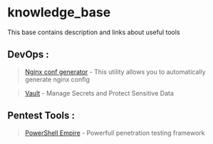 # knowledge_base
This base contains description and links about useful tools

## DevOps :

> [Nginx conf generator](https://github.com/valentinxxx/nginxconfig.io) - This utility allows you to automatically generate nginx config

> [Vault](https://www.vaultproject.io/) - Manage Secrets and Protect Sensitive Data

## Pentest Tools :

> [PowerShell Empire](https://github.com/EmpireProject/Empire) - Powerfull penetration testing framework

